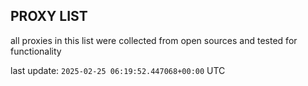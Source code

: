 ## PROXY LIST

all proxies in this list were collected from open sources and tested for functionality

last update: `2025-02-25 06:19:52.447068+00:00` UTC